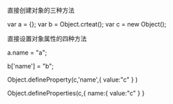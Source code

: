 直接创建对象的三种方法

var a = {};
var b = Object.crteat();
var c = new Object();



直接设置对象属性的四种方法

a.name = "a";

b['name'] = "b";

Object.defineProperty(c,'name',{
      value:"c"
      }
      )
      



      
Object.defineProperties(c,{
        name:{
          value:"c"
          }
      }
      
      
